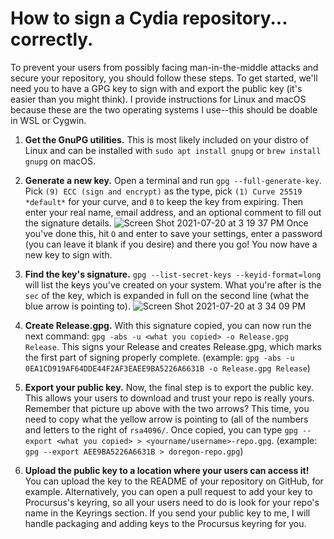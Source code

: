 # How to sign a Cydia repository... correctly.

To prevent your users from possibly facing man-in-the-middle attacks and secure your repository, you should follow these steps. To get started, we'll need you to have a GPG key to sign with and export the public key (it's easier than you might think). I provide instructions for Linux and macOS because these are the two operating systems I use--this should be doable in WSL or Cygwin.

1. **Get the GnuPG utilities.** This is most likely included on your distro of Linux and can be installed with `sudo apt install gnupg` or `brew install gnupg` on macOS.

2. **Generate a new key.** Open a terminal and run `gpg --full-generate-key`. Pick `(9) ECC (sign and encrypt)` as the type, pick `(1) Curve 25519 *default*` for your curve, and `0` to keep the key from expiring. Then enter your real name, email address, and an optional comment to fill out the signature details.
![Screen Shot 2021-07-20 at 3 19 37 PM](https://user-images.githubusercontent.com/55281754/126382964-d7e483ae-89ef-4161-a807-16d411f5336e.png)
Once you've done this, hit `O` and enter to save your settings, enter a password (you can leave it blank if you desire) and there you go! You now have a new key to sign with.

3. **Find the key's signature.** `gpg --list-secret-keys --keyid-format=long` will list the keys you've created on your system. What you're after is the `sec` of the key, which is expanded in full on the second line (what the blue arrow is pointing to).
![Screen Shot 2021-07-20 at 3 34 09 PM](https://user-images.githubusercontent.com/55281754/126384855-76c90f0f-c5c4-45ab-b93a-44190bf6b616.png)


4. **Create Release.gpg.** With this signature copied, you can now run the next command: `gpg -abs -u <what you copied> -o Release.gpg Release`. This signs your Release and creates Release.gpg, which marks the first part of signing properly complete.
(example: `gpg -abs -u 0EA1CD919AF64DDE44F2AF3EAEE9BA5226A6631B -o Release.gpg Release`)
5. **Export your public key.** Now, the final step is to export the public key. This allows your users to download and trust your repo is really yours. Remember that picture up above with the two arrows? This time, you need to copy what the yellow arrow is pointing to (all of the numbers and letters to the right of `rsa4096/`. Once copied, you can type `gpg --export <what you copied> > <yourname/username>-repo.gpg`.
(example: `gpg --export AEE9BA5226A6631B > doregon-repo.gpg`)

6. **Upload the public key to a location where your users can access it!** You can upload the key to the README of your repository on GitHub, for example. Alternatively, you can open a pull request to add your key to Procursus's keyring, so all your users need to do is look for your repo's name in the Keyrings section. If you send your public key to me, I will handle packaging and adding keys to the Procursus keyring for you.

